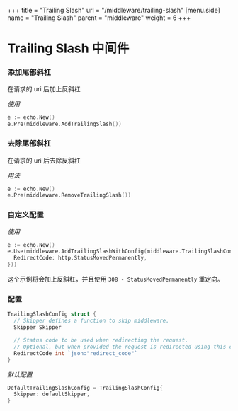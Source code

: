 +++
title = "Trailing Slash"
url = "/middleware/trailing-slash"
[menu.side]
  name = "Trailing Slash"
  parent = "middleware"
  weight = 6
+++

# Trailing Slash 中间件

### 添加尾部斜杠

在请求的 uri 后加上反斜杠

*使用*

```go
e := echo.New()
e.Pre(middleware.AddTrailingSlash())
```

### 去除尾部斜杠

在请求的 uri 后去除反斜杠

*用法*

```go
e := echo.New()
e.Pre(middleware.RemoveTrailingSlash())
```

### 自定义配置

*使用*

```go
e := echo.New()
e.Use(middleware.AddTrailingSlashWithConfig(middleware.TrailingSlashConfig{
  RedirectCode: http.StatusMovedPermanently,
}))
```

这个示例将会加上反斜杠，并且使用 `308 - StatusMovedPermanently` 重定向。

###  配置

```go
TrailingSlashConfig struct {
  // Skipper defines a function to skip middleware.
  Skipper Skipper

  // Status code to be used when redirecting the request.
  // Optional, but when provided the request is redirected using this code.
  RedirectCode int `json:"redirect_code"`
}
```

*默认配置*

```go
DefaultTrailingSlashConfig = TrailingSlashConfig{
  Skipper: defaultSkipper,
}
```
